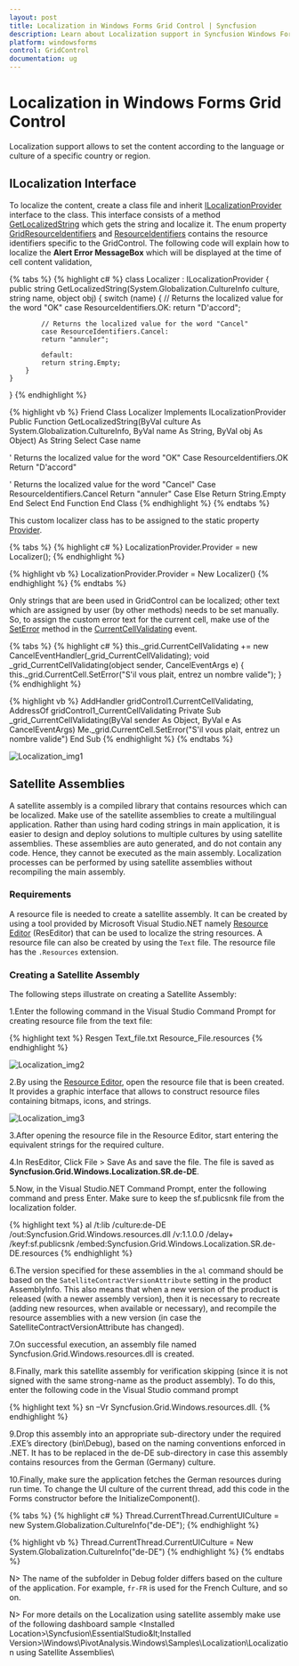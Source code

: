 ```yaml
---
layout: post
title: Localization in Windows Forms Grid Control | Syncfusion
description: Learn about Localization support in Syncfusion Windows Forms Grid Control, its elements and more details.
platform: windowsforms
control: GridControl
documentation: ug
---
```


# Localization in Windows Forms Grid Control

Localization support allows to set the content according to the language or culture of a specific country or region. 

## ILocalization Interface

To localize the content, create a class file and inherit [ILocalizationProvider](http://help.syncfusion.com/cr/windowsforms/Syncfusion.Windows.Forms.ILocalizationProvider.html) interface to the class. This interface consists of a method [GetLocalizedString](https://help.syncfusion.com/cr/windowsforms/Syncfusion.Windows.Forms.ILocalizationProvider.html#Syncfusion_Windows_Forms_ILocalizationProvider_GetLocalizedString_System_Globalization_CultureInfo_System_String_System_Object_) which gets the string and localize it. The enum property [GridResourceIdentifiers](http://help.syncfusion.com/cr/windowsforms/Syncfusion.Windows.Forms.Grid.GridResourceIdentifiers.html) and [ResourceIdentifiers](http://help.syncfusion.com/cr/windowsforms/Syncfusion.Windows.Forms.ResourceIdentifiers.html) contains the resource identifiers specific to the GridControl.
The following code will explain how to localize the **Alert Error MessageBox** which will be displayed at the time of cell content validation,

{% tabs %}
{% highlight c# %}
class Localizer : ILocalizationProvider
{
    public string GetLocalizedString(System.Globalization.CultureInfo culture, string name, object obj)
    {
        switch (name)
        {
            // Returns the localized value for the word "OK"
            case ResourceIdentifiers.OK:
            return "D'accord";

            // Returns the localized value for the word "Cancel"
            case ResourceIdentifiers.Cancel:
            return "annuler";
            
            default:
            return string.Empty;
        }
    }
}
{% endhighlight %}

{% highlight vb %}
Friend Class Localizer
Implements ILocalizationProvider
Public Function GetLocalizedString(ByVal culture As System.Globalization.CultureInfo, ByVal name As String, ByVal obj As Object) As String
Select Case name

' Returns the localized value for the word "OK"
Case ResourceIdentifiers.OK
Return "D'accord"

' Returns the localized value for the word "Cancel"
Case ResourceIdentifiers.Cancel
Return "annuler"
Case Else
Return String.Empty
End Select
End Function
End Class
{% endhighlight %}
{% endtabs %}

This custom localizer class has to be assigned to the static property [Provider](https://help.syncfusion.com/cr/windowsforms/Syncfusion.Windows.Forms.LocalizationProvider.html#Syncfusion_Windows_Forms_LocalizationProvider_Provider).

{% tabs %}
{% highlight c# %}
LocalizationProvider.Provider = new Localizer();
{% endhighlight %}

{% highlight vb %}
LocalizationProvider.Provider = New Localizer()
{% endhighlight %}
{% endtabs %}

Only strings that are been used in GridControl can be localized; other text which are assigned by user (by other methods) needs to be set manually. So, to assign the custom error text for the current cell, make use of the [SetError](https://help.syncfusion.com/cr/windowsforms/Syncfusion.Windows.Forms.Grid.GridCurrentCell.html#Syncfusion_Windows_Forms_Grid_GridCurrentCell_SetError_System_String_) method in the [CurrentCellValidating](https://help.syncfusion.com/cr/windowsforms/Syncfusion.Windows.Forms.Grid.GridControlBase.html) event.

{% tabs %}
{% highlight c# %}
this._grid.CurrentCellValidating += new CancelEventHandler(_grid_CurrentCellValidating);
void _grid_CurrentCellValidating(object sender, CancelEventArgs e)
{
    this._grid.CurrentCell.SetError("S'il vous plait, entrez un nombre valide");
}
{% endhighlight %}

{% highlight vb %}
AddHandler gridControl1.CurrentCellValidating, AddressOf gridControl1_CurrentCellValidating
Private Sub _grid_CurrentCellValidating(ByVal sender As Object, ByVal e As CancelEventArgs)
Me._grid.CurrentCell.SetError("S'il vous plait, entrez un nombre valide")
End Sub
{% endhighlight %}
{% endtabs %}

![Localization_img1](Localization_images/Localization_img1.png)

## Satellite Assemblies 

A satellite assembly is a compiled library that contains resources which can be localized. Make use of the satellite assemblies to create a multilingual application. 
Rather than using hard coding strings in main application, it is easier to design and deploy solutions to multiple cultures by using satellite assemblies. These assemblies are auto generated, and do not contain any code. Hence, they cannot be executed as the main assembly. Localization processes can be performed by using satellite assemblies without recompiling the main assembly.

### Requirements

A resource file is needed to create a satellite assembly. It can be created by using a tool provided by Microsoft Visual Studio.NET namely [Resource Editor](https://learn.microsoft.com/en-us/cpp/windows/resource-editors?view=msvc-160) (ResEditor) that can be used to localize the string resources.
A resource file can also be created by using the `Text` file. The resource file has the `.Resources` extension.

### Creating a Satellite Assembly

The following steps illustrate on creating a Satellite Assembly:

1.Enter the following command in the Visual Studio Command Prompt for creating resource file from the text file:

{% highlight text %}
Resgen Text_file.txt Resource_File.resources
{% endhighlight %}

![Localization_img2](Localization_images/Localization_img2.png)

2.By using the [Resource Editor](https://learn.microsoft.com/en-us/cpp/windows/resource-editors?view=msvc-160), open the resource file that is been created. It provides a graphic interface that allows to construct resource files containing bitmaps, icons, and strings. 

![Localization_img3](Localization_images/Localization_img3.png)

3.After opening the resource file in the Resource Editor, start entering the equivalent strings for the required culture.

4.In ResEditor, Click File > Save As and save the file. The file is saved as **Syncfusion.Grid.Windows.Localization.SR.de-DE**.

5.Now, in the Visual Studio.NET Command Prompt, enter the following command and press Enter. Make sure to keep the sf.publicsnk file from the localization folder.

{% highlight text %}
al /t:lib /culture:de-DE /out:Syncfusion.Grid.Windows.resources.dll /v:1.1.0.0 /delay+ /keyf:sf.publicsnk /embed:Syncfusion.Grid.Windows.Localization.SR.de-DE.resources
{% endhighlight %}

6.The version specified for these assemblies in the `al` command should be based on the `SatelliteContractVersionAttribute` setting in the product AssemblyInfo. This also means that when a new version of the product is released (with a newer assembly version), then it is necessary to recreate (adding new resources, when available or necessary), and recompile the resource assemblies with a new version (in case the SatelliteContractVersionAttribute has changed).

7.On successful execution, an assembly file named Syncfusion.Grid.Windows.resources.dll is created.

8.Finally, mark this satellite assembly for verification skipping (since it is not signed with the same strong-name as the product assembly). To do this, enter the following code in the Visual Studio command prompt

{% highlight text %}
sn –Vr Syncfusion.Grid.Windows.resources.dll.
{% endhighlight %}

9.Drop this assembly into an appropriate sub-directory under the required .EXE’s directory (bin\Debug), based on the naming conventions enforced in .NET. It has to be replaced in the de-DE sub-directory in case this assembly contains resources from the German (Germany) culture.

10.Finally, make sure the application fetches the German resources during run time. To change the UI culture of the current thread, add this code in the Forms constructor before the InitializeComponent().

{% tabs %}
{% highlight c# %}
Thread.CurrentThread.CurrentUICulture = new System.Globalization.CultureInfo("de-DE");
{% endhighlight %}

{% highlight vb %}
Thread.CurrentThread.CurrentUICulture = New System.Globalization.CultureInfo("de-DE")
{% endhighlight %}
{% endtabs %}

N> The name of the subfolder in Debug folder differs based on the culture of the application. For example, `fr-FR` is used for the French Culture, and so on.

N> For more details on the Localization using satellite assembly make use of the following dashboard sample 
&lt;Installed Location&gt;\Syncfusion\EssentialStudio\&lt;Installed Version&gt;\Windows\PivotAnalysis.Windows\Samples\Localization\Localization using Satellite Assemblies\
